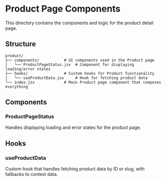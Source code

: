 # Product Page Components

This directory contains the components and logic for the product detail page.

## Structure

```
product/
├── components/           # UI components used in the Product page
│   └── ProductPageStatus.jsx  # Component for displaying loading/error states
├── hooks/                # Custom hooks for Product functionality
│   └── useProductData.jsx     # Hook for fetching product data
└── index.jsx             # Main Product page component that composes everything
```

## Components

### ProductPageStatus

Handles displaying loading and error states for the product page.

## Hooks

### useProductData

Custom hook that handles fetching product data by ID or slug, with fallbacks to context data.
